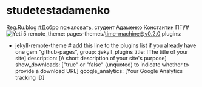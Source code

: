 # studetestadamenko
Reg.Ru.blog
#Добро пожаловать, студент Адаменко Константин ПГУ#
![Yeti 5](https://github.com/KostyaAdamenko/studetestadamenko/assets/155527816/e4cecbc1-bcd8-4f32-a3fa-f0d2d0bd8264)
remote_theme: pages-themes/time-machine@v0.2.0
plugins:
- jekyll-remote-theme # add this line to the plugins list if you already have one
  gem "github-pages", group: :jekyll_plugins
  title: [The title of your site]
description: [A short description of your site's purpose]
show_downloads: ["true" or "false" (unquoted) to indicate whether to provide a download URL]
google_analytics: [Your Google Analytics tracking ID]
